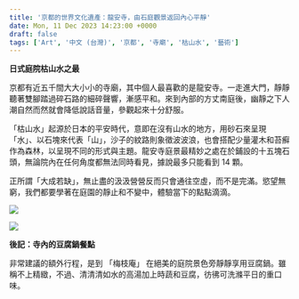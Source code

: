```yaml
---
title: '京都的世界文化遺產：龍安寺，由石庭觀景返回內心平靜'
date: Mon, 11 Dec 2023 14:23:00 +0000
draft: false
tags: ['Art', '中文 (台灣)', '京都', '寺廟', '枯山水', '藝術']
---
```


**日式庭院枯山水之最**

京都有近五千間大大小小的寺廟，其中個人最喜歡的是龍安寺。一走進大門，靜靜聽著雙腳踏過碎石路的細碎聲響，漸感平和。來到內部的方丈南庭後，幽靜之下人潮自然而然就會降低說話音量，參觀起來十分舒服。

「枯山水」起源於日本的平安時代，意即在沒有山水的地方，用砂石來呈現「水」、以石塊來代表「山」，沙子的紋路則象徵波波浪，也會搭配少量灌木和苔癬作為森林，以呈現不同的形式與主題。龍安寺庭景最精妙之處在於鋪設的十五塊石頭，無論院內在任何角度都無法同時看見，據說最多只能看到 14 顆。

正所謂「大成若缺」，無止盡的汲汲營營反而只會通往空虛，而不是完滿。慾望無窮，我們都要學著在庭園的靜止和不變中，體驗當下的點點滴滴。

![](https://www.aphorizm.com/wp-content/uploads/2023/12/image-5-1024x683.png)

![](https://www.aphorizm.com/wp-content/uploads/2023/12/image-6-1024x683.png)

**後記：寺內的豆腐鍋餐點**

非常建議的額外行程，是到 「梅枝庵」 在絕美的庭院景色旁靜靜享用豆腐鍋。雖稱不上精緻，不過、清清清如水的高湯加上時蔬和豆腐，彷彿可洗滌平日的重口味。